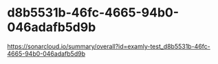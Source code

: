 # d8b5531b-46fc-4665-94b0-046adafb5d9b
https://sonarcloud.io/summary/overall?id=examly-test_d8b5531b-46fc-4665-94b0-046adafb5d9b
